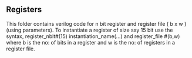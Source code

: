Registers
---

This folder contains verilog code for n bit register and register file ( b x w )(using parameters). To instantiate a register of size say 15 bit use
the syntax, register_nbit#(15) instantiation_name(...) and register_file #(b,w) where b is the no: of bits in a register and w is the no: of registers
in a register file.

